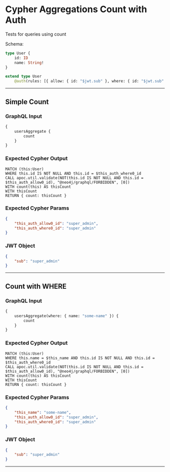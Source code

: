 # Cypher Aggregations Count with Auth

Tests for queries using count

Schema:

```graphql
type User {
    id: ID
    name: String!
}

extend type User
    @auth(rules: [{ allow: { id: "$jwt.sub" }, where: { id: "$jwt.sub" } }])
```

---

## Simple Count

### GraphQL Input

```graphql
{
    usersAggregate {
        count
    }
}
```

### Expected Cypher Output

```cypher
MATCH (this:User)
WHERE this.id IS NOT NULL AND this.id = $this_auth_where0_id
CALL apoc.util.validate(NOT(this.id IS NOT NULL AND this.id = $this_auth_allow0_id), "@neo4j/graphql/FORBIDDEN", [0])
WITH count(this) AS thisCount
WITH thisCount
RETURN { count: thisCount }
```

### Expected Cypher Params

```json
{
    "this_auth_allow0_id": "super_admin",
    "this_auth_where0_id": "super_admin"
}
```

### JWT Object

```json
{
    "sub": "super_admin"
}
```

---

## Count with WHERE

### GraphQL Input

```graphql
{
    usersAggregate(where: { name: "some-name" }) {
        count
    }
}
```

### Expected Cypher Output

```cypher
MATCH (this:User)
WHERE this.name = $this_name AND this.id IS NOT NULL AND this.id = $this_auth_where0_id
CALL apoc.util.validate(NOT(this.id IS NOT NULL AND this.id = $this_auth_allow0_id), "@neo4j/graphql/FORBIDDEN", [0])
WITH count(this) AS thisCount
WITH thisCount
RETURN { count: thisCount }
```

### Expected Cypher Params

```json
{
    "this_name": "some-name",
    "this_auth_allow0_id": "super_admin",
    "this_auth_where0_id": "super_admin"
}
```

### JWT Object

```json
{
    "sub": "super_admin"
}
```

---

